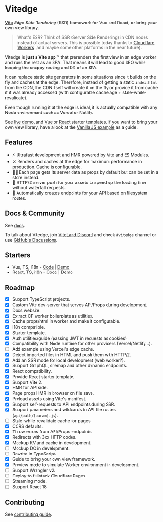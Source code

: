 # Vitedge

[Vite](https://github.com/vitejs/vite) _Edge Side Rendering_ (ESR) framework for Vue and React, or bring your own view library.

> What's ESR? Think of SSR (Server Side Rendering) in CDN nodes instead of actual servers. This is possible today thanks to [Cloudflare Workers](https://workers.cloudflare.com/) (and maybe some other platforms in the near future).

Vitedge is **just a Vite app ™** that prerenders the first view in an edge worker and runs the rest as an SPA. That means it will lead to good SEO while keeping the snappy routing and DX of an SPA.

It can replace static site generators in some situations since it builds on the fly and caches at the edge. Therefore, instead of getting a static `index.html` from the CDN, the CDN itself will create it on the fly or provide it from cache if it was already accessed (with configurable cache age + stale-while-revalidate).

Even though running it at the edge is ideal, it is actually compatible with any Node environment such as Vercel or Netlify.

See [live demo](https://vitessedge.zable.workers.dev/), and [Vue](https://github.com/frandiox/vitessedge-template) or [React](https://github.com/frandiox/reactesse-edge-template) starter templates. If you want to bring your own view library, have a look at the [Vanilla JS example](./examples/vanilla) as a guide.

## Features

- ⚡ Ultrafast development and HMR powered by Vite and ES Modules.
- ⚔️ Renders and caches at the edge for maximum performance in production. Cache is configurable.
- 💁‍♂️ Each page gets its server data as props by default but can be set in a store instead.
- 🔽 HTTP/2 server push for your assets to speed up the loading time without waterfall requests.
- 🧱 Automatically creates endpoints for your API based on filesystem routes.

## Docs & Community

See [docs](https://vitedge.js.org).

To talk about Vitedge, join [ViteLand Discord](https://discord.gg/taRZdpzHhR) and check `#vitedge` channel or use [GitHub's Discussions](https://github.com/frandiox/vitedge/discussions).

## Starters

- Vue, TS, i18n - [Code](https://github.com/frandiox/vitessedge-template) | [Demo](https://vitessedge.zable.workers.dev/)
- React, TS, i18n - [Code](https://github.com/frandiox/reactesse-edge-template) | [Demo](https://reactesse.zable.workers.dev/)

## Roadmap

- [x] Support TypeScript projects.
- [x] Custom Vite dev-server that serves API/Props during development.
- [x] Docs website.
- [x] Extract CF worker boilerplate as utilities.
- [x] Cache props/html in worker and make it configurable.
- [x] i18n compatible.
- [x] Starter template.
- [x] Auth utilities/guide (passing JWT in requests as cookies).
- [x] Compatibility with Node runtime for other providers (Vercel/Netlify...).
- [ ] Add example using Vercel's edge cache.
- [x] Detect imported files in HTML and push them with HTTP/2.
- [x] Add an SSR mode for local development (web worker?).
- [x] Support GraphQL, sitemap and other dynamic endpoints.
- [x] React compatibility.
- [x] Provide React starter template.
- [x] Support Vite 2.
- [x] HMR for API side.
- [x] Page props HMR in browser on file save.
- [x] Preload assets using Vite's manifest.
- [x] Support self-requests to API endpoints during SSR.
- [x] Support parameters and wildcards in API file routes (`api/path/[param].js`).
- [ ] Stale-while-revalidate cache for pages.
- [x] CORS defaults.
- [x] Throw errors from API/Props endpoints.
- [x] Redirects with 3xx HTTP codes.
- [x] Mockup KV and cache in development.
- [ ] Mockup DO in development.
- [ ] Rewrite in TypeScript.
- [x] Guide to bring your own view framework.
- [x] Preview mode to simulate Worker environment in development.
- [ ] Support Wrangler v2.
- [ ] Deploy to fullstack Cloudflare Pages.
- [ ] Streaming mode.
- [ ] Support React 18

## Contributing

See [contributing guide](./.github/contributing.md).
